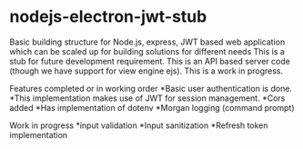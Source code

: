 # nodejs-electron-jwt-stub
Basic building structure for Node.js, express, JWT based web application which can be scaled up for building solutions for different needs
This is a stub for future development requirement. This is an API based server code (though we have support for view engine ejs). This is a work in progress.

Features completed or in working order
  *Basic user authentication is done. 
  *This implementation makes use of JWT for session management. 
  *Cors added
  *Has implementation of dotenv
  *Morgan logging (command prompt)

Work in progress
  *input validation
  *Input sanitization 
  *Refresh token implementation

